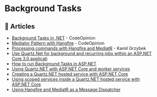 # Background Tasks

## 📝 Articles

- [Background Tasks in .NET](https://codeopinion.com/background-tasks/) - CodeOpinion
- [Mediator Pattern with Hangfire](https://codeopinion.com/mediator-pattern-hangfire/) - CodeOpinion
- [Processing commands with Hangfire and MediatR](http://www.kamilgrzybek.com/design/processing-commands-with-hangfire-and-mediatr/) - Kamil Grzybek
- [Use Quartz.Net for background and recurring jobs within an ASP.NET Core 3.0 applicati](https://blog.vfrz.fr/quartz-asp-net-core-3-0/)
- [How to run Background Tasks in ASP.NET](https://www.hanselman.com/blog/how-to-run-background-tasks-in-aspnet)
- [Using Quartz.NET with ASP.NET Core and worker services](https://andrewlock.net/using-quartz-net-with-asp-net-core-and-worker-services/)
- [Creating a Quartz.NET hosted service with ASP.NET Core](https://andrewlock.net/creating-a-quartz-net-hosted-service-with-asp-net-core/)
- [Using scoped services inside a Quartz.NET hosted service with ASP.NET Core](https://andrewlock.net/using-scoped-services-inside-a-quartz-net-hosted-service-with-asp-net-core/)
- [Using Hangfire and MediatR as a Message Dispatcher](https://codeopinion.com/using-hangfire-and-mediatr-as-a-message-dispatcher/)
